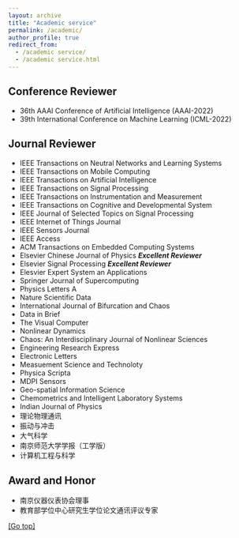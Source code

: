 ```yaml
---
layout: archive
title: "Academic service"
permalink: /academic/
author_profile: true
redirect_from: 
  - /academic service/
  - /academic service.html
---
```


Conference Reviewer
------
- 36th AAAI Conference of Artificial Intelligence (AAAI-2022) 
- 39th International Conference on Machine Learning (ICML-2022)

Journal Reviewer
------
- IEEE Transactions on Neutral Networks and Learning Systems
- IEEE Transactions on Mobile Computing
- IEEE Transactions on Artificial Intelligence
- IEEE Transactions on Signal Processing
- IEEE Transactions on Instrumentation and Measurement
- IEEE Transactions on Cognitive and Developmental System
- IEEE Journal of Selected Topics on Signal Processing
- IEEE Internet of Things Journal
- IEEE Sensors Journal
- IEEE Access
- ACM Transactions on Embedded Computing Systems
- Elsevier Chinese Journal of Physics ***Excellent Reviewer***
- Elsevier Signal Processing ***Excellent Reviewer***
- Elesvier Expert System an Applications
- Springer Journal of Supercomputing
- Physics Letters A
- Nature Scientific Data
- International Journal of Bifurcation and Chaos
- Data in Brief
- The Visual Computer
- Nonlinear Dynamics
- Chaos: An Interdisciplinary Journal of Nonlinear Sciences
- Engineering Research Express
- Electronic Letters
- Measuement Science and Technoloty
- Physica Scripta
- MDPI Sensors
- Geo-spatial Information Science
- Chemometrics and Intelligent Laboratory Systems
- Indian Journal of Physics
- 理论物理通讯
- 振动与冲击
- 大气科学
- 南京师范大学学报（工学版）
- 计算机工程与科学

Award and Honor
------
- 南京仪器仪表协会理事
- 教育部学位中心研究生学位论文通讯评议专家

<a href="#top">[Go top]</a>